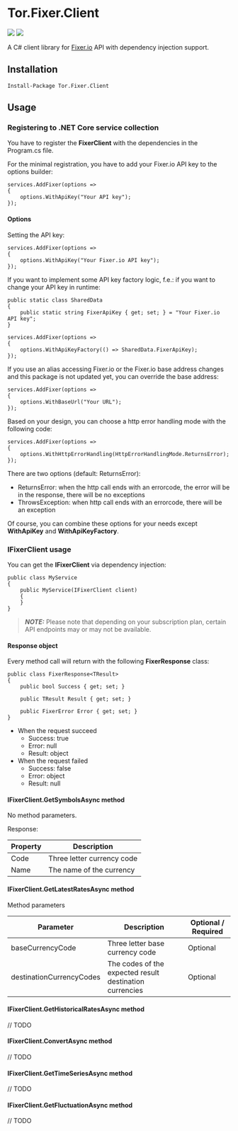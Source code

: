 # Tor.Fixer.Client

[![](https://img.shields.io/nuget/dt/Tor.Fixer.Client)](#) [![](https://img.shields.io/nuget/v/Tor.Fixer.Client)](https://www.nuget.org/packages/Tor.Fixer.Client)

A C# client library for [Fixer.io](http://fixer.io/) API with dependency injection support.

## Installation

```text
Install-Package Tor.Fixer.Client
```

## Usage

### Registering to .NET Core service collection

You have to register the **FixerClient** with the dependencies in the Program.cs file.

For the minimal registration, you have to add your Fixer.io API key to the options builder:

```text
services.AddFixer(options =>
{
    options.WithApiKey("Your API key");
});
```

#### Options

Setting the API key:

```text
services.AddFixer(options =>
{
    options.WithApiKey("Your Fixer.io API key");
});
```

If you want to implement some API key factory logic, f.e.: if you want to change your API key in runtime:

```text
public static class SharedData
{
    public static string FixerApiKey { get; set; } = "Your Fixer.io API key";
}
```

```text
services.AddFixer(options =>
{
    options.WithApiKeyFactory(() => SharedData.FixerApiKey);
});
```

If you use an alias accessing Fixer.io or the Fixer.io base address changes and this package is not updated yet, you can override the base address:

```text
services.AddFixer(options =>
{
    options.WithBaseUrl("Your URL");
});
```

Based on your design, you can choose a http error handling mode with the following code:

```text
services.AddFixer(options =>
{
    options.WithHttpErrorHandling(HttpErrorHandlingMode.ReturnsError);
});
```

There are two options (default: ReturnsError):
 - ReturnsError: when the http call ends with an errorcode, the error will be in the response, there will be no exceptions
 - ThrowsException: when http call ends with an errorcode, there will be an exception

Of course, you can combine these options for your needs except **WithApiKey** and **WithApiKeyFactory**.

### IFixerClient usage

You can get the **IFixerClient** via dependency injection:

```text
public class MyService
{
    public MyService(IFixerClient client)
    {
    }   
}
```

> **_NOTE:_**  Please note that depending on your subscription plan, certain API endpoints may or may not be available.

#### Response object

Every method call will return with the following **FixerResponse<TResult>** class:

```text
public class FixerResponse<TResult>
{
    public bool Success { get; set; }

    public TResult Result { get; set; }

    public FixerError Error { get; set; }
}
```

 - When the request succeed
   - Success: true
   - Error: null
   - Result: object
 - When the request failed
   - Success: false
   - Error: object
   - Result: null


#### IFixerClient.GetSymbolsAsync method

No method parameters.

Response:

| Property | Description                 |
| -------- | ----------------------------|
| Code     | Three letter currency code  |
| Name     | The name of the currency    |


#### IFixerClient.GetLatestRatesAsync method

Method parameters

| Parameter                 | Description                                              | Optional / Required |
| --------------------------|----------------------------------------------------------|---------------------|
| baseCurrencyCode          | Three letter base currency code                          | Optional            |
| destinationCurrencyCodes  | The codes of the expected result destination currencies  | Optional            |

#### IFixerClient.GetHistoricalRatesAsync method

// TODO

#### IFixerClient.ConvertAsync method

// TODO

#### IFixerClient.GetTimeSeriesAsync method

// TODO

#### IFixerClient.GetFluctuationAsync method

// TODO

